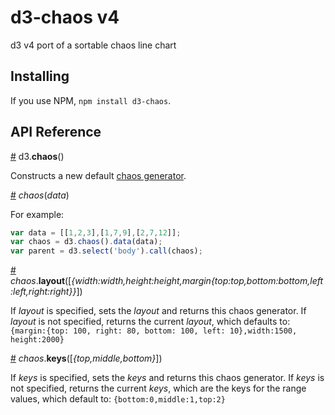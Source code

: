 # d3-chaos v4

d3 v4 port of a sortable chaos line chart

## Installing

If you use NPM, `npm install d3-chaos`.

## API Reference

<a name="chaos" href="#chaos">#</a> d3.<b>chaos</b>()

Constructs a new default [chaos generator](#_chaos).

<a name="_chaos" href="#_chaos">#</a> <i>chaos</i>(<i>data</i>)

For example:

```js
var data = [[1,2,3],[1,7,9],[2,7,12]]; 
var chaos = d3.chaos().data(data);
var parent = d3.select('body').call(chaos);
```

<a name="chaos_layout" href="#chaos_layout">#</a> <i>chaos</i>.<b>layout</b>([<i>{width:width,height:height,margin{top:top,bottom:bottom,left:left,right:right}}</i>])

If *layout* is specified, sets the *layout* and returns this chaos generator. If *layout* is not specified, returns the current *layout*, which defaults to:  ```{margin:{top: 100, right: 80, bottom: 100, left: 10},width:1500, height:2000}```

<a name="chaos_keys" href="#chaos_keys">#</a> <i>chaos</i>.<b>keys</b>([<i>{top,middle,bottom}</i>])

If *keys* is specified, sets the *keys* and returns this chaos generator. If *keys* is not specified, returns the current *keys*, which are the keys for the range values, which default to:  ```{bottom:0,middle:1,top:2}```

